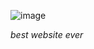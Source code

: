 ![image](https://github.com/Northparkbv/duckforipod/assets/158522574/787f0d99-d93d-462e-aac7-1983267c325a)

*best website ever*
